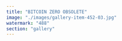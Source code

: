 ```yaml
---
title: "BITCOIN ZERO OBSOLETE"
image: "./images/gallery-item-452-03.jpg"
watermark: "488"
section: "gallery"
---
```

